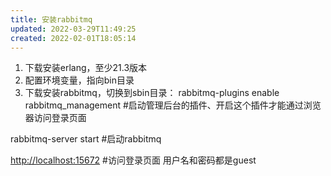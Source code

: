 ```yaml
---
title: 安装rabbitmq
updated: 2022-03-29T11:49:25
created: 2022-02-01T18:05:14
---
```


1.  下载安装erlang，至少21.3版本
2.  配置环境变量，指向bin目录
3.  下载安装rabbitmq，切换到sbin目录：
rabbitmq-plugins enable rabbitmq_management \#启动管理后台的插件、开启这个插件才能通过浏览器访问登录页面

rabbitmq-server start \#启动rabbitmq

<http://localhost:15672> \#访问登录页面 用户名和密码都是guest
